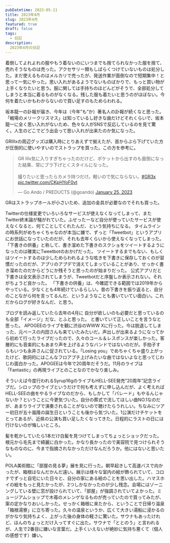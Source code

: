 ```yaml
---
pubDatetime: 2023-05-11
title: 2023年4月
slug: 2023年4月
featured: true
draft: false
tags:
  - 日記
description:
  2023年4月の日記
---
```


着倒してよれよれの服やもう着ないのにいつまでも捨てられなかった服を捨て、売れそうなものは売った。アクセサリー類もしばらくつけていないものは処分した。まだ使えるものはメルカリで売ったが、発送作業が面倒なので短期集中！と思って一気にやった。思い入れがあるようでないものばかりで、もっと買い物が上手くなりたいと思う。服に関しては手持ちのほどんどがそうで、全部処分してしまうと本当に着るものがなくなる。残した服も着たいと思うのがほぼない。今何を着たいかもわからないので買い足すのもためらわれる。

坂本龍一の訃報が届き、今年は（今年”も”か）著名人の訃報が続くなと思った。「戦場のメリークリスマス」は知っているし好きな曲だけどそれくらいで、坂本龍一に全く思い入れがないため、色々な人がSNSで反応しているのを見て驚く。人生のどこでどう出会って思い入れが出来たのか気になった。

GRⅢxの周辺グッズは購入時にとりあえずで揃えたが、首からぶら下げていた方が圧倒的に使いやすいのでストラップを買った。この方を参考に。

<blockquote class="twitter-tweet"><p lang="ja" dir="ltr">GR IIIx気に入りすぎちゃったのだけど、ポケットから出すのも面倒になった結果、常にブラ下げとくスタイルになった。<br><br>撮りたいと思ったらカメラ持つだけ。軽いので気にならない。<a href="https://twitter.com/hashtag/GR3x?src=hash&amp;ref_src=twsrc%5Etfw">#GR3x</a> <a href="https://t.co/CKpHYoF0vt">pic.twitter.com/CKpHYoF0vt</a></p>&mdash; Go Ando / PREDUCTS (@goando) <a href="https://twitter.com/goando/status/1618081376330481664?ref_src=twsrc%5Etfw">January 25, 2023</a></blockquote> <script async src="https://platform.twitter.com/widgets.js" charset="utf-8"></script>

GRはストラップホールが小さいため、追加の金具が必要なのでそれも買った。 

Twitterの仕様変更でいろいろなサービスが使えなくなってしまって、またTwitter終末論が騒がれていた。ふせったーなど自分が使っていたサービスが使えなくなると、何てことしてくれたんだ、という気持ちになる。 タイムラインの時系列がめちゃくちゃなのが本当に嫌で、ずっと「Tweetbot」というアプリにお世話になっていたのだが、それも去年くらいから使えなくなってしまった。「下書きの供養」と称して、書き溜めた下書きのスクショをツイートするようになったのは確実にTweetbotのおかげだった。 ツイートするまでもない、もしくはツイートするのは少しためらわれるような呟きを下書きに保存しておくのが習慣だったのだが、アプリのアプデで消えてしまっていることがあり、せっかく書き溜めたのだからどうにか残そうと思ったのが始まりだった。 公式アプリだと下書きは全文表示されてしまうが、Tweetbotだと序盤しか表示されない。それがちょうど良かった。
「下書きの供養」は、今確認できる範囲では2019年からやっている。少なくとも4年続けているらしい。昔の下書きを振り返ると、自分のことながら何を言ってるんだ、というようなことも書いていてい面白い。これだからログが好きなんだ、と思う。

ブログを読み返していたら去年の4月に 自分が欲しいのも必要だと思っているのも全部「イメージ」だな、とふと思った。 と書いていて正しいことを言うなと思った。  APOGEEのライブを観に渋谷のWWW Xに行った。今は脱退してしまった、元ベースの内田さんも来ていたみたいだ。声出しが出来るようになってから初めて行ったライブだったので、久々のコール＆レスポンスが楽しかった。客層的にも音楽的にもあまり声を上げるようなバンドではないのだが。手拍子すらもいつも永井さんに促されている。「Losing you」でめちゃくちゃ盛り上がったけど、歌詞的にはこんなフロアブチ上げみたいな曲ではないよなと思ってじわじわ面白かった。APOGEEは今年で20周年だそうだ。11月のライブは「Fantastic」の再現ライブとのことなのでかなり楽しみ。

そういえば今度行われるSyrup16gのライブもHELL-SEE発売”20周年”記念ライブだ。シロップのライブというだけで何も考えずに申し込んだが、よく考えればHELL-SEEの曲をやるライブなのだから、もしかして「パレード」もやるんじゃないか？ということに今更気づいた。自分の葬式で流してほしい曲NO.1なのだが、あまりライブで演奏されることがないので聴けたらうれしい。ちなみにツアー初日が五十嵐隆の誕生日ということも後から気づいた。1公演だけチケットをとってあるが、近県の公演も買い足したくなってきた。日程的にラストの日には行けないのが悔しいところ。

髪を乾かしていたら1本だけ白髪を見つけてしまってちょっとショックだった。根元から毛先まで綺麗に白かった。かなり長かったので美容院で見つけられそうなものなのに、今まで指摘されなかっただけなんだろうか。他にはないと思いたい。

POLA美術館に「部屋の見る夢」展を見に行った。朝早起きして高速バスで向かったが、箱根はなんだかんだ遠い。展示は様々な室内の絵が飾られていて、コロナでずっと自宅にいた日々と、自分の家にある絵のことを思い出した。ハマスホイの絵をもっと見たかったが、2つしかなかったのが少し残念。会場にはゾーニングしている壁に窓が設けられていて、「部屋」が強調されていてよかった。ミュージアムショップで木苺のメレンゲなるものが売っていたので買ってみたが、案の定かなりおいしかった。せっかく箱根に来たから、ということで日帰り温泉「箱根湯寮」に立ち寄った。久々の温泉というか、広くて大きい湯船に浸かるのがかなり気持ちよく、上がった後の身体の軽さに驚いた。サウナもあったけれど、ほんのちょっとだけ入ってすぐに出た。サウナで「ととのう」と言われるが、人生で2番目に嫌いな言葉だ。上手くいえないが絶妙に気持ち悪くて（個人の感想です）嫌い。